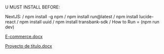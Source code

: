 U MUST INSTALL BEFORE:

NextJS: / npm install -g npm / npm install run@latest / npm install lucide-react / npm install uuid / npm install transbank-sdk
 / How to Run = (npm run dev)

[E-commerce.docx](https://github.com/user-attachments/files/17440398/E-commerce.docx)

[Proyecto de titulo.docx](https://github.com/user-attachments/files/17440397/Proyecto.de.titulo.docx)
